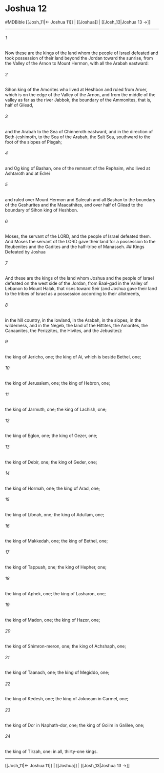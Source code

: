 # Joshua 12
#MDBible
[[Josh_11|← Joshua 11]] | [[Joshua]] | [[Josh_13|Joshua 13 →]]

***

###### 1 

Now these are the kings of the land whom the people of Israel defeated and took possession of their land beyond the Jordan toward the sunrise, from the Valley of the Arnon to Mount Hermon, with all the Arabah eastward: 

###### 2 

Sihon king of the Amorites who lived at Heshbon and ruled from Aroer, which is on the edge of the Valley of the Arnon, and from the middle of the valley as far as the river Jabbok, the boundary of the Ammonites, that is, half of Gilead, 

###### 3 

and the Arabah to the Sea of Chinneroth eastward, and in the direction of Beth-jeshimoth, to the Sea of the Arabah, the Salt Sea, southward to the foot of the slopes of Pisgah; 

###### 4 

and Og king of Bashan, one of the remnant of the Rephaim, who lived at Ashtaroth and at Edrei 

###### 5 

and ruled over Mount Hermon and Salecah and all Bashan to the boundary of the Geshurites and the Maacathites, and over half of Gilead to the boundary of Sihon king of Heshbon. 

###### 6 

Moses, the servant of the LORD, and the people of Israel defeated them. And Moses the servant of the LORD gave their land for a possession to the Reubenites and the Gadites and the half-tribe of Manasseh. ## Kings Defeated by Joshua 

###### 7 

And these are the kings of the land whom Joshua and the people of Israel defeated on the west side of the Jordan, from Baal-gad in the Valley of Lebanon to Mount Halak, that rises toward Seir (and Joshua gave their land to the tribes of Israel as a possession according to their allotments, 

###### 8 

in the hill country, in the lowland, in the Arabah, in the slopes, in the wilderness, and in the Negeb, the land of the Hittites, the Amorites, the Canaanites, the Perizzites, the Hivites, and the Jebusites): 

###### 9 

the king of Jericho, one; the king of Ai, which is beside Bethel, one; 

###### 10 

the king of Jerusalem, one; the king of Hebron, one; 

###### 11 

the king of Jarmuth, one; the king of Lachish, one; 

###### 12 

the king of Eglon, one; the king of Gezer, one; 

###### 13 

the king of Debir, one; the king of Geder, one; 

###### 14 

the king of Hormah, one; the king of Arad, one; 

###### 15 

the king of Libnah, one; the king of Adullam, one; 

###### 16 

the king of Makkedah, one; the king of Bethel, one; 

###### 17 

the king of Tappuah, one; the king of Hepher, one; 

###### 18 

the king of Aphek, one; the king of Lasharon, one; 

###### 19 

the king of Madon, one; the king of Hazor, one; 

###### 20 

the king of Shimron-meron, one; the king of Achshaph, one; 

###### 21 

the king of Taanach, one; the king of Megiddo, one; 

###### 22 

the king of Kedesh, one; the king of Jokneam in Carmel, one; 

###### 23 

the king of Dor in Naphath-dor, one; the king of Goiim in Galilee, one; 

###### 24 

the king of Tirzah, one: in all, thirty-one kings. 

***

[[Josh_11|← Joshua 11]] | [[Joshua]] | [[Josh_13|Joshua 13 →]]
